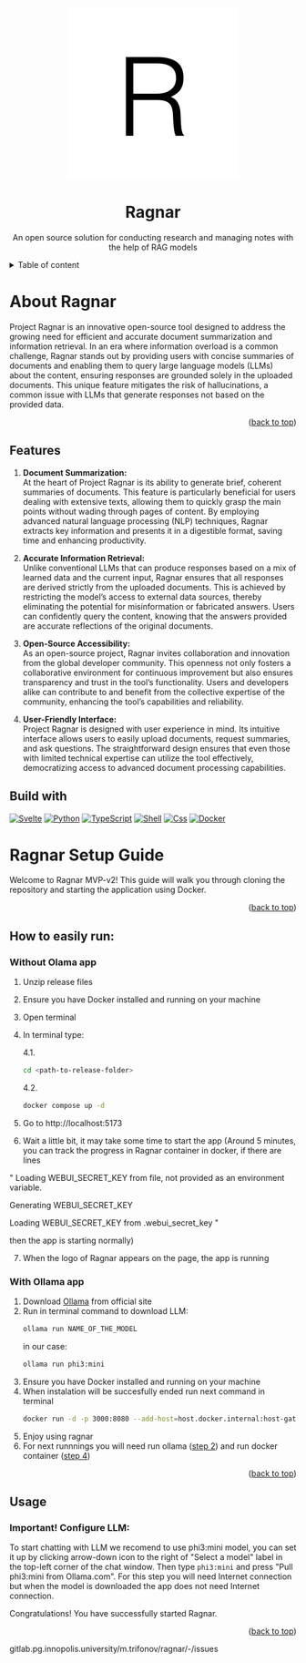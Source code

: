 
<a id="readme-top"></a>
<br />

<div>
    <div align="center">
        <p>
            <img src="image/logo.png" alt="logo">
            <h1>Ragnar</h1>
            An open source solution for conducting research and managing  notes with the help of RAG models
        </p>
    </div>
</div>

<details>
    <summary>Table of content</summary>
    <ol>
        <li> <a href="#about-ragnar">About Ragnar</a> </li>
        <ul>
            <li> <a href="#features">Features</a> </li>
            <li> <a href="#build-with">Build with</a> </li>
        </ul>
        <li> <a href="#ragnar-setup-guide">Ragnar Setup Guide </a></li>
        <ul>
            <li> <a href="#how-to-easily-run">How to easily run</a> </li>
            <li> <a href="#important-configure-llm"> Important configure llm</a></li>
        </ul>
        <li>
            <a href="#usage">Usage</a>
            <ul>
                <li> <a href="#important-configure-llm">Important configure LLM</a> </li>
            </ul>
        </li>
    </ol>
</details>

# About Ragnar

<!-- [![Contributors][contributors-shield]][contributors-url] -->
<!-- [![Forks][forks-shield]][forks-url] -->
<!-- [![Stargazers][stars-shield]][stars-url] -->
<!-- [![Issues][issues-shield]][issues-url] -->
<!-- [![MIT License][license-shield]][license-url] -->

Project Ragnar is an innovative open-source tool designed to address the growing need for efficient and accurate document summarization and information retrieval. In an era where information overload is a common challenge, Ragnar stands out by providing users with concise summaries of documents and enabling them to query large language models (LLMs) about the content, ensuring responses are grounded solely in the uploaded documents. This unique feature mitigates the risk of hallucinations, a common issue with LLMs that generate responses not based on the provided data.

<p align="right">(<a href="#readme-top">back to top</a>)</p>

## Features

1.	**Document Summarization:** \
At the heart of Project Ragnar is its ability to generate brief, coherent summaries of documents. This feature is particularly beneficial for users dealing with extensive texts, allowing them to quickly grasp the main points without wading through pages of content. By employing advanced natural language processing (NLP) techniques, Ragnar extracts key information and presents it in a digestible format, saving time and enhancing productivity.

2.	**Accurate Information Retrieval:** \
Unlike conventional LLMs that can produce responses based on a mix of learned data and the current input, Ragnar ensures that all responses are derived strictly from the uploaded documents. This is achieved by restricting the model’s access to external data sources, thereby eliminating the potential for misinformation or fabricated answers. Users can confidently query the content, knowing that the answers provided are accurate reflections of the original documents.
3.	**Open-Source Accessibility:** \
As an open-source project, Ragnar invites collaboration and innovation from the global developer community. This openness not only fosters a collaborative environment for continuous improvement but also ensures transparency and trust in the tool’s functionality. Users and developers alike can contribute to and benefit from the collective expertise of the community, enhancing the tool’s capabilities and reliability.
4.	**User-Friendly Interface:** \
Project Ragnar is designed with user experience in mind. Its intuitive interface allows users to easily upload documents, request summaries, and ask questions. The straightforward design ensures that even those with limited technical expertise can utilize the tool effectively, democratizing access to advanced document processing capabilities.

## Build with

[![Svelte][Svelte.dev]][Svelte-url]
[![Python][Python]][Python-url]
[![TypeScript][TypeScript]][TypeScript-url]
[![Shell][Shell]][Shell-url]
[![Css][Css]][Css-url]
[![Docker][Docker]][Docker-url]

# Ragnar Setup Guide

Welcome to Ragnar MVP-v2! This guide will walk you through cloning the repository and starting the application using Docker.

<p align="right">(<a href="#readme-top">back to top</a>)</p>

## How to easily run:

### Without Olama app

1. Unzip release files
2. Ensure you have Docker installed and running on your machine
3. Open terminal
4. In terminal type:

    4.1.
    ```sh
    cd <path-to-release-folder>
    ```
    4.2.
    ```sh
    docker compose up -d
    ```
5. Go to http://localhost:5173 
6. Wait a little bit, it may take some time to start the app (Around 5 minutes, you can track the progress in Ragnar container in docker, if there are lines 

" Loading WEBUI_SECRET_KEY from file, not provided as an environment variable.

Generating WEBUI_SECRET_KEY

Loading WEBUI_SECRET_KEY from .webui_secret_key "

then the app is starting normally)

7. When the logo of Ragnar appears on the page, the app is running

### With Ollama app

1. Download [Ollama](https://ollama.com) from official site 
2. Run in terminal command to download LLM:
    ``` sh
    ollama run NAME_OF_THE_MODEL
    ```
    in our case:
    ``` sh
    ollama run phi3:mini
    ```
3. Ensure you have Docker installed and running on your machine
4. When instalation will be succesfully ended run next command in terminal
   ```sh
   docker run -d -p 3000:8080 --add-host=host.docker.internal:host-gateway -v ragnar:/app/backend/data --name ragnar --restart always brainpumpkin/ragnar:latest
   ```
5. Enjoy using ragnar
6. For next runnnings you will need run ollama ([step 2](#with-ollama-app)) and run docker container ([step 4](#with-ollama-app))

<p align="right">(<a href="#readme-top">back to top</a>)</p>

## Usage

### Important! Configure LLM:
To start chatting with LLM we recomend to use phi3:mini model, you can set it up by clicking arrow-down icon to the right of "Select a model" label in the top-left corner of the chat window. Then type ```phi3:mini``` and press "Pull phi3:mini from Ollama.com". For this step you will need Internet connection but when the model is downloaded the app does not need Internet connection.


Congratulations! You have successfully started Ragnar. 

<p align="right">(<a href="#readme-top">back to top</a>)</p>




<!-- MARKDOWN LINKS & IMAGES -->

[Svelte.dev]: https://img.shields.io/badge/Svelte-4A4A55?style=for-the-badge&logo=svelte&logoColor=FF3E00
[Svelte-url]: https://svelte.dev/

[Python]: https://img.shields.io/badge/python-3670A0?style=for-the-badge&logo=python&logoColor=ffdd54
[Python-url]: https://www.python.org

[TypeScript]: https://img.shields.io/badge/typescript-%23007ACC.svg?style=for-the-badge&logo=typescript&logoColor=white
[TypeScript-url]: https://www.typescriptlang.org

[Shell]: https://img.shields.io/badge/PowerShell-%235391FE.svg?style=for-the-badge&logo=powershell&logoColor=white
[Shell-url]: https://www.powershellgallery.com

[Css]: https://img.shields.io/badge/css3-%231572B6.svg?style=for-the-badge&logo=css3&logoColor=white
[Css-url]: https://www.w3.org/Style/CSS/Overview.en.html

[Docker]: https://img.shields.io/badge/docker-%230db7ed.svg?style=for-the-badge&logo=docker&logoColor=white
[Docker-url]: https://www.docker.com

[contributors-shield]: https://img.shields.io/github/contributors/othneildrew/Best-README-Template.svg?style=for-the-badge
<!-- [contributors-url] -->
[forks-shield]: https://img.shields.io/github/forks/othneildrew/Best-README-Template.svg?style=for-the-badge
[forks-url]: https://github.com/othneildrew/Best-README-Template/network/members
[stars-shield]: https://img.shields.io/github/stars/othneildrew/Best-README-Template.svg?style=for-the-badge
[stars-url]: https://github.com/othneildrew/Best-README-Template/stargazers
[issues-shield]: https://img.shields.io/gitlab/issues-raw/gitlab.pg.innopolis.university/m.trifonov/ragnar
[issues-url]: https://gitlab.pg.innopolis.university/m.trifonov/ragnar/-/issues
[license-shield]: https://img.shields.io/github/license/othneildrew/Best-README-Template.svg?style=for-the-badge
[license-url]: https://github.com/othneildrew/Best-README-Template/blob/master/LICENSE.txt
[product-screenshot]: images/screenshot.png

gitlab.pg.innopolis.university/m.trifonov/ragnar/-/issues